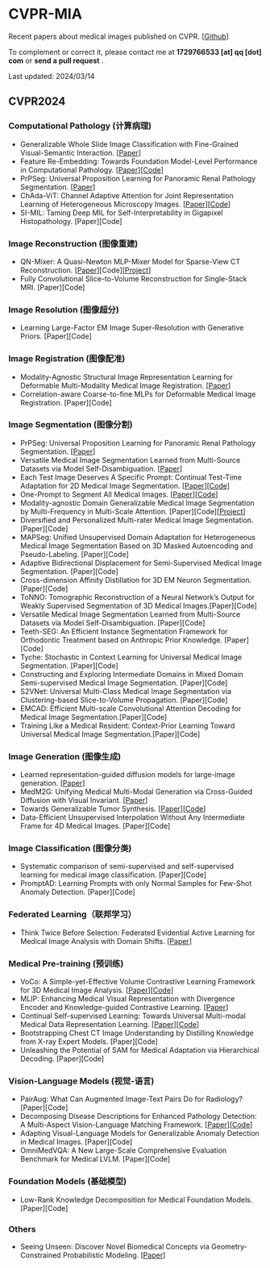 # CVPR-MIA

Recent papers about medical images published on CVPR. [[Github](https://github.com/MedAIerHHL/CVPR-MIA/)]

To complement or correct it, please contact me at **1729766533 [at] qq [dot] com** or **send a pull request** .

Last updated: 2024/03/14

## CVPR2024

### Computational Pathology (计算病理)

- Generalizable Whole Slide Image Classification with Fine-Grained Visual-Semantic Interaction. [[Paper](https://arxiv.org/abs/2402.19326)]
- Feature Re-Embedding: Towards Foundation Model-Level Performance in Computational Pathology. [[Paper](https://arxiv.org/abs/2402.17228)][[Code](https://github.com/DearCaat/RRT-MIL)]
- PrPSeg: Universal Proposition Learning for Panoramic Renal Pathology Segmentation. [[Paper](https://arxiv.org/abs/2402.19286)]
- ChAda-ViT: Channel Adaptive Attention for Joint Representation Learning of Heterogeneous Microscopy Images. [[Paper](https://arxiv.org/abs/2311.15264)][[Code](https://github.com/nicoboou/chada_vit)]
- SI-MIL: Taming Deep MIL for Self-Interpretability in Gigapixel Histopathology. [Paper][Code]

### Image Reconstruction (图像重建)

- QN-Mixer: A Quasi-Newton MLP-Mixer Model for Sparse-View CT Reconstruction. [[Paper](https://arxiv.org/abs/2402.17951v1)][Code][[Project](https://towzeur.github.io/QN-Mixer/)]
- Fully Convolutional Slice-to-Volume Reconstruction for Single-Stack MRI. [Paper][Code]

### Image Resolution (图像超分)

- Learning Large-Factor EM Image Super-Resolution with Generative Priors. [Paper][Code]

### Image Registration (图像配准)

- Modality-Agnostic Structural Image Representation Learning for Deformable Multi-Modality Medical Image Registration. [[Paper](https://arxiv.org/abs/2402.18933)]
- Correlation-aware Coarse-to-fine MLPs for Deformable Medical Image Registration. [Paper][Code]

### Image Segmentation (图像分割)

- PrPSeg: Universal Proposition Learning for Panoramic Renal Pathology Segmentation. [[Paper](https://arxiv.org/abs/2402.19286)]
- Versatile Medical Image Segmentation Learned from Multi-Source Datasets via Model Self-Disambiguation. [[Paper](https://arxiv.org/abs/2311.10696)]
- Each Test Image Deserves A Specific Prompt: Continual Test-Time Adaptation for 2D Medical Image Segmentation. [[Paper](https://arxiv.org/abs/2311.18363)][[Code](https://github.com/Chen-Ziyang/VPTTA)]
- One-Prompt to Segment All Medical Images. [[Paper](https://arxiv.org/abs/2305.10300)][[Code](https://github.com/WuJunde/PromptUNet/tree/main)]
- Modality-agnostic Domain Generalizable Medical Image Segmentation by Multi-Frequency in Multi-Scale Attention. [Paper][Code][[Project](https://skawngus1111.github.io/MADGNet_project/)]
- Diversified and Personalized Multi-rater Medical Image Segmentation. [Paper][Code]
- MAPSeg: Unified Unsupervised Domain Adaptation for Heterogeneous Medical Image Segmentation Based on 3D Masked Autoencoding and Pseudo-Labeling. [Paper][Code]
- Adaptive Bidirectional Displacement for Semi-Supervised Medical Image Segmentation. [Paper][Code]
- Cross-dimension Affinity Distillation for 3D EM Neuron Segmentation. [Paper][Code]
- ToNNO: Tomographic Reconstruction of a Neural Network’s Output for Weakly Supervised Segmentation of 3D Medical Images.[Paper][Code]
- Versatile Medical Image Segmentation Learned from Multi-Source Datasets via Model Self-Disambiguation. [Paper][Code]
- Teeth-SEG: An Efficient Instance Segmentation Framework for Orthodontic Treatment based on Anthropic Prior Knowledge. [Paper][Code]
- Tyche: Stochastic in Context Learning for Universal Medical Image Segmentation. [Paper][Code]
- Constructing and Exploring Intermediate Domains in Mixed Domain Semi-supervised Medical Image Segmentation. [Paper][Code]
- S2VNet: Universal Multi-Class Medical Image Segmentation via Clustering-based Slice-to-Volume Propagation. [Paper][Code]
- EMCAD: Efficient Multi-scale Convolutional Attention Decoding for Medical Image Segmentation.[Paper][Code]
- Training Like a Medical Resident: Context-Prior Learning Toward Universal Medical Image Segmentation.[Paper][Code]

### Image Generation (图像生成)

- Learned representation-guided diffusion models for large-image generation. [[Paper](https://arxiv.org/abs/2312.07330)]
- MedM2G: Unifying Medical Multi-Modal Generation via Cross-Guided Diffusion with Visual Invariant. [[Paper](https://arxiv.org/html/2403.04290v1)]
- Towards Generalizable Tumor Synthesis. [[Paper](https://arxiv.org/abs/2402.19470v1)][[Code](https://github.com/MrGiovanni/DiffTumor)]
- Data-Efficient Unsupervised Interpolation Without Any Intermediate Frame for 4D Medical Images. [Paper][Code]

### Image Classification (图像分类)

- Systematic comparison of semi-supervised and self-supervised learning for medical image classification. [Paper][Code]
- PromptAD: Learning Prompts with only Normal Samples for Few-Shot Anomaly Detection. [Paper][Code]

### Federated Learning（联邦学习）

- Think Twice Before Selection: Federated Evidential Active Learning for Medical Image Analysis with Domain Shifts. [[Paper](https://arxiv.org/abs/2312.02567)]

### Medical Pre-training (预训练)

- VoCo: A Simple-yet-Effective Volume Contrastive Learning Framework for 3D Medical Image Analysis. [[Paper](https://arxiv.org/abs/2402.17300)][[Code](https://github.com/Luffy03/VoCo)]
- MLIP: Enhancing Medical Visual Representation with Divergence Encoder and Knowledge-guided Contrastive Learning. [[Paper](https://arxiv.org/abs/2402.02045)]
- Continual Self-supervised Learning: Towards Universal Multi-modal Medical Data Representation Learning. [[Paper](https://arxiv.org/abs/2311.17597)][[Code](https://github.com/yeerwen/MedCoSS)]
- Bootstrapping Chest CT Image Understanding by Distilling Knowledge from X-ray Expert Models. [Paper][Code]
- Unleashing the Potential of SAM for Medical Adaptation via Hierarchical Decoding. [Paper][Code]

### Vision-Language Models (视觉-语言)

- PairAug: What Can Augmented Image-Text Pairs Do for Radiology? [Paper][Code]
- Decomposing Disease Descriptions for Enhanced Pathology Detection: A Multi-Aspect Vision-Language Matching Framework. [[Paper](https://arxiv.org/abs/2403.07636)][[Code](https://github.com/HieuPhan33/MAVL)]
- Adapting Visual-Language Models for Generalizable Anomaly Detection in Medical Images. [Paper][Code]
- OmniMedVQA: A New Large-Scale Comprehensive Evaluation Benchmark for Medical LVLM. [Paper][Code]

### Foundation Models (基础模型)

- Low-Rank Knowledge Decomposition for Medical Foundation Models. [Paper][Code]

### Others

- Seeing Unseen: Discover Novel Biomedical Concepts via Geometry-Constrained Probabilistic Modeling. [[Paper](https://arxiv.org/html/2403.01053v2)]
